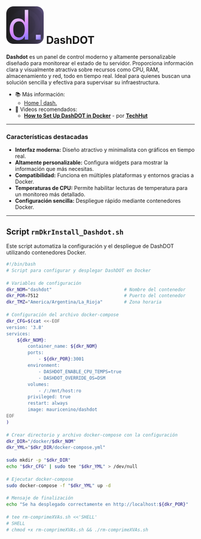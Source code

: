 # <img src="./logo-Dashdot.png" alt="Dashdot Logo" width="100"/> DashDOT

**Dashdot** es un panel de control moderno y altamente personalizable diseñado para monitorear el estado de tu servidor. Proporciona información clara y visualmente atractiva sobre recursos como CPU, RAM, almacenamiento y red, todo en tiempo real. Ideal para quienes buscan una solución sencilla y efectiva para supervisar su infraestructura.

- 📚 Más información:
  -  [Home | dash.](https://getdashdot.com/)
- 🎥 Videos recomendados:
  - [**How to Set Up DashDOT in Docker**](https://youtu.be/A6vcTIzp_Ww?si=j4d0gjg9yrzVLnv5) - por [**TechHut**](https://www.youtube.com/@TechHut)

---

### Características destacadas
- **Interfaz moderna:** Diseño atractivo y minimalista con gráficos en tiempo real.
- **Altamente personalizable:** Configura widgets para mostrar la información que más necesitas.
- **Compatibilidad:** Funciona en múltiples plataformas y entornos gracias a Docker.
- **Temperaturas de CPU:** Permite habilitar lecturas de temperatura para un monitoreo más detallado.
- **Configuración sencilla:** Despliegue rápido mediante contenedores Docker.

---

## Script `rmDkrInstall_Dashdot.sh`
Este script automatiza la configuración y el despliegue de DashDOT utilizando contenedores Docker.

```bash
#!/bin/bash
# Script para configurar y desplegar DashDOT en Docker

# Variables de configuración
dkr_NOM="dashdot"                           # Nombre del contenedor
dkr_POR=7512                                # Puerto del contenedor
dkr_TMZ="America/Argentina/La_Rioja"        # Zona horaria

# Configuración del archivo docker-compose
dkr_CFG=$(cat <<-EOF
version: '3.8'
services:
    ${dkr_NOM}:
        container_name: ${dkr_NOM}
        ports:
            - ${dkr_POR}:3001
        environment:
            - DASHDOT_ENABLE_CPU_TEMPS=true
            - DASHDOT_OVERRIDE_OS=DSM
        volumes:
            - /:/mnt/host:ro
        privileged: true
        restart: always
        image: mauricenino/dashdot
EOF
)

# Crear directorio y archivo docker-compose con la configuración
dkr_DIR="/docker/$dkr_NOM"
dkr_YML="$dkr_DIR/docker-compose.yml"

sudo mkdir -p "$dkr_DIR" 
echo "$dkr_CFG" | sudo tee "$dkr_YML" > /dev/null

# Ejecutar docker-compose
sudo docker-compose -f "$dkr_YML" up -d

# Mensaje de finalización
echo "Se ha desplegado correctamente en http://localhost:${dkr_POR}"

# tee rm-comprimeXVAs.sh <<'SHELL'
# SHELL
# chmod +x rm-comprimeXVAs.sh && ./rm-comprimeXVAs.sh
